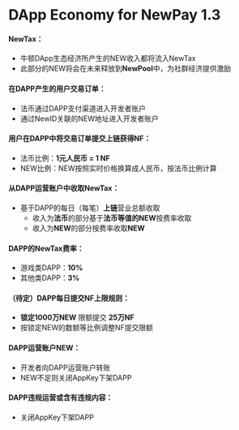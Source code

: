 # DApp Economy for NewPay 1.3

#### NewTax：

* 牛顿DApp生态经济所产生的NEW收入都将流入NewTax
* 此部分的NEW将会在未来释放到**NewPool**中，为社群经济提供激励

#### 在DAPP产生的用户交易订单：
* 法币通过DAPP支付渠道进入开发者账户
* 通过NewID关联的NEW地址进入开发者账户

#### 用户在DAPP中将交易订单提交上链获得NF：
* 法币比例：**1元人民币 = 1 NF**
* NEW比例：NEW按照实时价格换算成人民币，按法币比例计算

#### 从DAPP运营账户中收取NewTax：
* 基于DAPP的每日（每笔）**上链**营业总额收取
	* 收入为**法币**的部分基于**法币等值的NEW**按费率收取
	* 收入为**NEW**的部分按费率收取**NEW**

#### DAPP的NewTax费率：
* 游戏类DAPP：**10%**
* 其他类DAPP：**3%**

#### （待定）DAPP每日提交NF上限规则：
* **锁定1000万NEW** 限额提交 **25万NF**
* 按锁定NEW的数额等比例调整NF提交限额

#### DAPP运营账户NEW：
* 开发者向DAPP运营账户转账
* NEW不足则关闭AppKey下架DAPP

#### DAPP违规运营或含有违规内容：
* 关闭AppKey下架DAPP